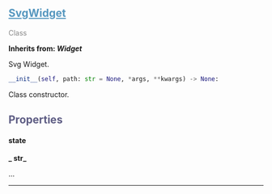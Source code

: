 

## <h2 style="color: #5697bf;"><u>SvgWidget</u></h2>

<span style="color: #888;">Class</span>

**Inherits from: _Widget_**

Svg Widget.

```python
__init__(self, path: str = None, *args, **kwargs) -> None:
```

Class constructor.

### <h2 style="color: #5e5d84;">Properties</h2>

#### state

**_  str_**

...


---